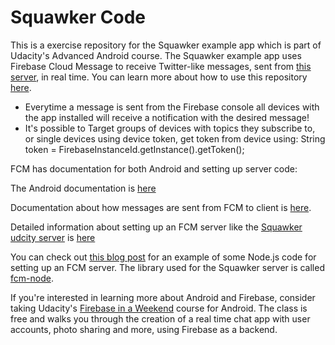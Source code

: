 # Squawker Code

This is a exercise repository for the Squawker example app which is part of Udacity's Advanced Android course. The Squawker example app uses Firebase Cloud Message to receive Twitter-like messages, sent from [this server](https://squawkerfcmserver.udacity.com/), in real time. You can learn more about how to use this repository [here](https://classroom.udacity.com/courses/ud857/lessons/8b2a9d63-0ff5-48ff-90d3-a9855b701dae/concepts/41b82e3c-2797-46e5-8a66-684098ca8cbb).

- Everytime a message is sent from the Firebase console all devices with the app installed will receive a notification with the desired message!
- It's possible to Target groups of devices with topics they subscribe to, or single devices using device token,
get token from device using: String token = FirebaseInstanceId.getInstance().getToken();


FCM has documentation for both Android and setting up server code:

The Android documentation is [here](https://firebase.google.com/docs/cloud-messaging/android/client)

Documentation about how messages are sent from FCM to client is [here](https://firebase.google.com/docs/cloud-messaging/concept-options).

Detailed information about setting up an FCM server like the [Squawker udcity server](https://squawkerfcmserver.udacity.com/) is [here](https://firebase.google.com/docs/cloud-messaging/server)

You can check out [this blog post](https://firebase.googleblog.com/2016/08/sending-notifications-between-android.html) for an example of some Node.js code for setting up an FCM server. The library used for the Squawker server is called [fcm-node](https://www.npmjs.com/package/fcm-node).

If you're interested in learning more about Android and Firebase, consider taking Udacity's [Firebase in a Weekend](https://www.udacity.com/course/firebase-in-a-weekend-by-google-android--ud0352) course for Android. The class is free and walks you through the creation of a real time chat app with user accounts, photo sharing and more, using Firebase as a backend.
